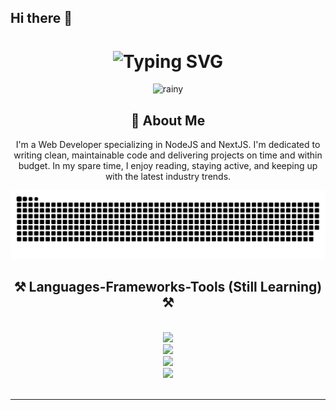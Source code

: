 ## Hi there 👋

<!--
**xidoke/xidoke** is a ✨ _special_ ✨ repository because its `README.md` (this file) appears on your GitHub profile.

Here are some ideas to get you started:

- 🔭 I’m currently working on ...
- 🌱 I’m currently learning ...
- 👯 I’m looking to collaborate on ...
- 🤔 I’m looking for help with ...
- 💬 Ask me about ...
- 📫 How to reach me: ...
- 😄 Pronouns: ...
- ⚡ Fun fact: ...
-->

<div align="center">
    <h1>
        <img src="https://readme-typing-svg.herokuapp.com?font=Jetbrains+mono&size=40&duration=3000&color=33FF33&center=true&vCenter=true&width=435&lines=Hey..+I'm+xidoke;This+is..;..my+Github..;" alt="Typing SVG"/>
    </h1>
</div>

<div align="center">
    <p>
        <img src="https://media0.giphy.com/media/v1.Y2lkPTc5MGI3NjExYmx6OGcxbDh2NWlzdDg1eWEzNmtoajY1MDlnZjAxdGgwcm41MzB2MSZlcD12MV9pbnRlcm5hbF9naWZfYnlfaWQmY3Q9Zw/NKEt9elQ5cR68/giphy.webp" alt="rainy">
    </p>
    <!-- <p>
        <img src="https://media0.giphy.com/media/v1.Y2lkPTc5MGI3NjExOGN6dTBnbGduMjRxMW84MmxiNjYydzZtbzVlbm56N3VicnltaWhvdSZlcD12MV9pbnRlcm5hbF9naWZfYnlfaWQmY3Q9Zw/L1R1tvI9svkIWwpVYr/giphy.webp" alt="matrix" width=100%>
    </p> -->
</div>

<div align="center">
    <h2>🚀 About Me</h2>
    <p>I'm a Web Developer specializing in NodeJS and NextJS. I'm dedicated to writing clean, maintainable code and delivering projects on time and within budget.  In my spare time, I enjoy reading, staying active, and keeping up with the latest industry trends.</p>
</div>

<div align="center">
    <img src="https://raw.githubusercontent.com/xidoke/xidoke/output/github-contribution-grid-snake-dark.svg?palette=github-dark" alt="GitHub Contribution Grid Snake Animation"/>
</div>

<h2 align="center">⚒️ Languages-Frameworks-Tools (Still Learning) ⚒️</h2>
<br/>
<div align="center">
    <img src="https://skillicons.dev/icons?i=html,css,sass,tailwind,react,nextjs,figma" />
    <br/>
    <img src="https://skillicons.dev/icons?i=javascript,typescript,nodejs,express,nestjs" />
    <br>
    <img src="https://skillicons.dev/icons?i=git,docker,vscode,bash" />
    <br/>
    <img src="https://skillicons.dev/icons?i=postgres,mongodb"  >
</div>

<br/>
<hr/>
